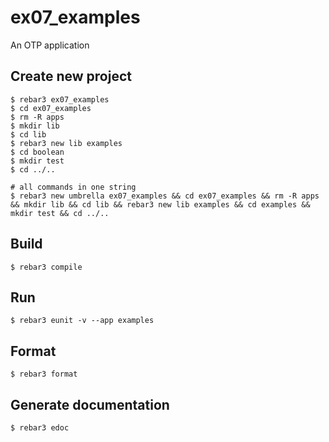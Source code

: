 ex07_examples
=====

An OTP application

Create new project
----	
	$ rebar3 ex07_examples
	$ cd ex07_examples
	$ rm -R apps
	$ mkdir lib
	$ cd lib
	$ rebar3 new lib examples
	$ cd boolean
	$ mkdir test
	$ cd ../..
	
	# all commands in one string
	$ rebar3 new umbrella ex07_examples && cd ex07_examples && rm -R apps && mkdir lib && cd lib && rebar3 new lib examples && cd examples && mkdir test && cd ../.. 

Build
-----
	$ rebar3 compile

Run
-----
	$ rebar3 eunit -v --app examples
	
Format
-----
	$ rebar3 format

Generate documentation
-----
	$ rebar3 edoc

